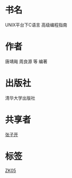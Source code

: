 # 书名 #
UNIX平台下C语言 高级编程指南

# 作者 #
唐靖飚 周良源 等 编著

# 出版社 #
清华大学出版社

# 共享者 #
[张子开](ZK.md)

# 标签 #
[ZK05](ZK05.md)